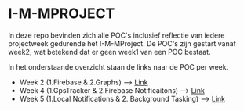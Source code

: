 # I-M-MPROJECT

In deze repo bevinden zich alle POC's inclusief reflectie van iedere projectweek gedurende het I-M-MProject. De POC's zijn gestart vanaf week2, wat betekend dat er geen week1 van een POC bestaat.

In het onderstaande overzicht staan de links naar de POC per week.

- Week 2 (1.Firebase & 2.Graphs) --> [Link](/week2/poc.md)
- Week 4 (1.GpsTracker & 2.Firebase Notificaitons) --> [Link](/week4/poc.md)
- Week 5 (1.Local Notifications & 2. Background Tasking) --> [Link](/week5/poc.md)
